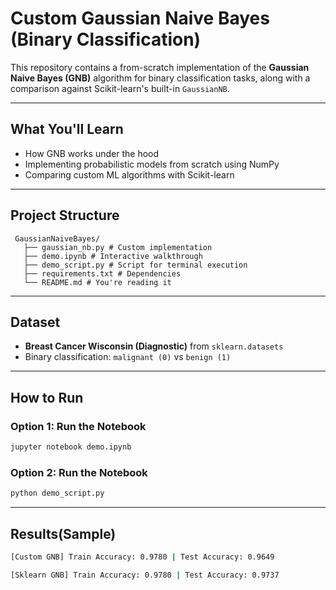 # Custom Gaussian Naive Bayes (Binary Classification)

This repository contains a from-scratch implementation of the **Gaussian Naive Bayes (GNB)** algorithm for binary classification tasks, along with a comparison against Scikit-learn's built-in `GaussianNB`.

---

## What You'll Learn

- How GNB works under the hood
- Implementing probabilistic models from scratch using NumPy
- Comparing custom ML algorithms with Scikit-learn

---

## Project Structure
 ```
  GaussianNaiveBayes/ 
    ├── gaussian_nb.py # Custom implementation 
    ├── demo.ipynb # Interactive walkthrough 
    ├── demo_script.py # Script for terminal execution 
    ├── requirements.txt # Dependencies 
    └── README.md # You're reading it 
``` 
---

## Dataset

- **Breast Cancer Wisconsin (Diagnostic)** from `sklearn.datasets`
- Binary classification: `malignant (0)` vs `benign (1)`

---

## How to Run

### Option 1: Run the Notebook

```bash
jupyter notebook demo.ipynb
```
### Option 2: Run the Notebook

```bash
python demo_script.py
```
---

## Results(Sample)
```bash
[Custom GNB] Train Accuracy: 0.9780 | Test Accuracy: 0.9649

[Sklearn GNB] Train Accuracy: 0.9780 | Test Accuracy: 0.9737
```
